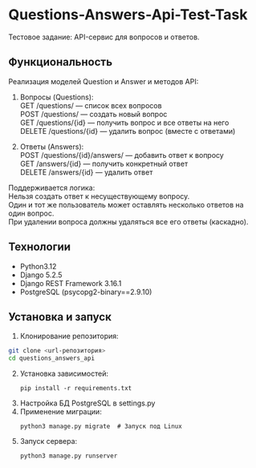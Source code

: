 # Questions-Answers-Api-Test-Task

Тестовое задание: API-сервис для вопросов и ответов.

## Функциональность

Реализация моделей Question и Answer и методов API:
  1. Вопросы (Questions):\
    GET /questions/ — список всех вопросов\
    POST /questions/ — создать новый вопрос\
    GET /questions/{id} — получить вопрос и все ответы на него\
    DELETE /questions/{id} — удалить вопрос (вместе с ответами)

  2. Ответы (Answers):\
    POST /questions/{id}/answers/ — добавить ответ к вопросу\
    GET /answers/{id} — получить конкретный ответ\
    DELETE /answers/{id} — удалить ответ

Поддерживается логика:\
  Нельзя создать ответ к несуществующему вопросу.\
  Один и тот же пользователь может оставлять несколько ответов на один вопрос.\
  При удалении вопроса должны удаляться все его ответы (каскадно).

## Технологии
- Python3.12
- Django 5.2.5
- Django REST Framework 3.16.1
- PostgreSQL (psycopg2-binary==2.9.10)

## Установка и запуск
1. Клонирование репозитория:
  ```bash
  git clone <url-репозитория>
  cd questions_answers_api
  ```
2. Установка зависимостей:
   ```
   pip install -r requirements.txt
   ```
3. Настройка БД PostgreSQL в settings.py
4. Применение миграции:
   ```
   python3 manage.py migrate  # Запуск под Linux
   ```
5. Запуск сервера:
   ```
   python3 manage.py runserver
   ```
  

